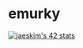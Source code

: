 # emurky
[![jaeskim's 42 stats](https://badge42.herokuapp.com/api/stats/emurky)](https://github.com/JaeSeoKim/badge42)
